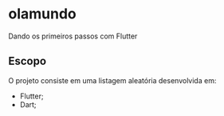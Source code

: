 # olamundo

Dando os primeiros passos com Flutter

## Escopo

O projeto consiste em uma listagem aleatória desenvolvida em:
 - Flutter;
 - Dart;


